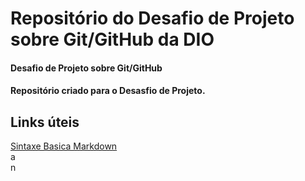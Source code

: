 # Repositório do Desafio de Projeto sobre Git/GitHub da DIO
#### Desafio de Projeto sobre Git/GitHub
#### Repositório criado para o Desasfio de Projeto.

## Links úteis
[Sintaxe Basica Markdown](https://www.markdownguide.org/basic-syntax/)       
a  
n
